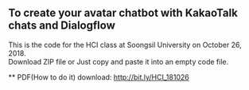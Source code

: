 ## To create your avatar chatbot with KakaoTalk chats and Dialogflow

This is the code for the HCI class at Soongsil University on October 26, 2018.
<br> Download ZIP file or Just copy and paste it into an empty code file.

** PDF(How to do it) download: http://bit.ly/HCI_181026
